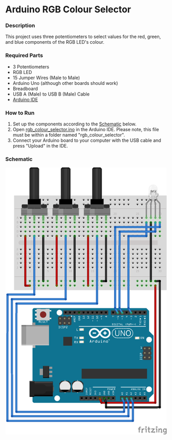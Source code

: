 # Arduino RGB Colour Selector

### Description

This project uses three potentiometers to select values for the red, green, and blue components of the RGB LED's colour.

### Required Parts

- 3 Potentiometers
- RGB LED
- 15 Jumper Wires (Male to Male)
- Arduino Uno (although other boards should work)
- Breadboard
- USB A (Male) to USB B (Male) Cable
- [Arduino IDE](https://www.arduino.cc/en/software)

### How to Run
1. Set up the components according to the [Schematic](#schematic) below.
2. Open [rgb_colour_selector.ino](rgb_colour_selector/rgb_colour_selector.ino) in the Arduino IDE. Please note, this file must be within a folder named "rgb_colour_selector".
3. Connect your Arduino board to your computer with the USB cable and press "Upload" in the IDE.

### Schematic

![Schematic](https://github.com/Daniel-Ian-Robinson/Arduino_RGB_Colour_Selector/blob/main/Schematic/Schematic.png)
